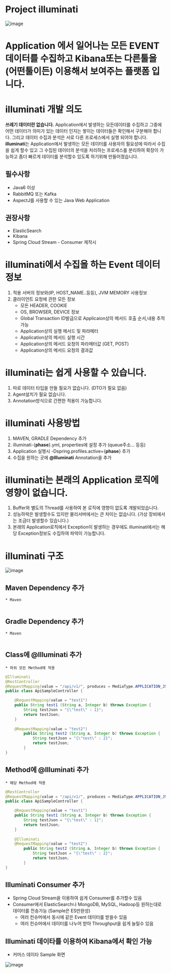 # Project illuminati

![image](https://github.com/LeeKyoungIl/illuminati/blob/master/illuminati-logo.png)

# Application 에서 일어나는 모든 EVENT 데이터를 수집하고 Kibana또는 다른툴을(어떤툴이든) 이용해서 보여주는 플랫폼 입니다.

# illuminati 개발 의도
**쓰레기 데이터란 없습니다.**
Application에서 발생하는 모든데이터를 수집하고 그중에 어떤 데이터가 의미가 있는 데이터 인지는 쌓이는 데이터들은 확인해서 구분해야 합니다.
그리고 데이터 수집과 분석은 서로 다른 프로세스에서 실행 되어야 합니다. 
**illuminati**는 Application에서 발생하는 모든 데이터를 사용자의 필요성에 따라서 수집을 쉽게 할수 있고 그 수집된 데이터의 분석을 처리하는 
프로세스를 분리하여 확장이 가능하고 좀더 빠르게 데이터를 분석할수 있도록 하기위해 만들어졌습니다.

## 필수사항
* Java6 이상
* RabbitMQ 또는 Kafka
* AspectJ를 사용할 수 있는 Java Web Application 

## 권장사항
* ElasticSearch
* Kibana
* Spring Cloud Stream - Consumer 제작시

# illuminati에서 수집을 하는 Event 데이터 정보
1. 적용 서버의 정보와(IP, HOST_NAME..등등), JVM MEMORY 사용정보
2. 클라이언트 요청에 관한 모든 정보
    * 모든 HEADER, COOKIE
    * OS, BROWSER, DEVICE 정보
    * Global Transaction ID발급으로 Applicaion상의 메서드 호출 순서,내용 추적가능
    * Application상의 실행 메서드 및 파라메터
    * Application상의 메서드 실행 시간
    * Application상의 메서드 요청의 파라메터값 (GET, POST)
    * Application상의 메서드 요청의 결과값
    
# illuminati는 쉽게 사용할 수 있습니다.
1. 따로 데이터 타입을 만들 필요가 없습니다. (DTO가 필요 없음)
2. Agent설치가 필요 없습니다.
3. Annotation방식으로 간편한 적용이 가능합니다.

# illuminati 사용방법
1. MAVEN, GRADLE Dependency 추가
2. illuminati-{**phase**}.yml, properties에 설정 추가 (queue주소... 등등)
3. Application 실행시 -Dspring.profiles.active={**phase**} 추가
3. 수집을 원하는 곳에 **@Illuminati** Annotation을 추가

# illuminati는 본래의 Application 로직에 영향이 없습니다.
1. Buffer와 별도의 Thread를 사용하여 본 로직에 영향이 없도록 개발되었습니다.
2. 성능하락은 발생할수도 있지만 물리서버에서는 큰 차이는 없습니다. (가상 장비에서는 조금더 발생할수 있습니다.)
3. 본래의 Application로직에서 Exception이 발생하는 경우에도 illuminati에서는 해당 Exception정보도 수집하여 파악이 가능합니다. 

# illuminati 구조

![image](https://github.com/LeeKyoungIl/illuminati/blob/master/architecture.png)

## Maven Dependency 추가 
    * Maven
    
```java

```

## Gradle Dependency 추가 
    * Maven
    
```java

```

## Class에 @Illuminati 추가 
    * 하위 모든 Method에 적용
    
```java
@Illuminati
@RestController
@RequestMapping(value = "/api/v1/", produces = MediaType.APPLICATION_JSON_VALUE)
public class ApiSampleController {

    @RequestMapping(value = "test1")
    public String test1 (String a, Integer b) throws Exception {
        String testJson = "{\"test\" : 1}";
        return testJson;
    }
    
    @RequestMapping(value = "test2")
        public String test2 (String a, Integer b) throws Exception {
            String testJson = "{\"test\" : 2}";
            return testJson;
        }
}
```

## Method에 @Illuminati 추가 
    * 해당 Method에 적용
    
```java
@RestController
@RequestMapping(value = "/api/v1/", produces = MediaType.APPLICATION_JSON_VALUE)
public class ApiSampleController {

    @RequestMapping(value = "test1")
    public String test1 (String a, Integer b) throws Exception {
        String testJson = "{\"test\" : 1}";
        return testJson;
    }
    
    @Illuminati
    @RequestMapping(value = "test2")
        public String test2 (String a, Integer b) throws Exception {
            String testJson = "{\"test\" : 2}";
            return testJson;
        }
}
```

## Illuminati Consumer 추가 
* Spring Cloud Stream을 이용하여 쉽게 Consumer를 추가할수 있음
* Consumer에서 ElasticSearch나 MongoDB, MySQL, Hadoop등 원하는대로 데이터를 전송가능 (Sample은 ES만완성)
   * 여러 컨슈머에서 동시에 같은 Event 데이터를 받을수 있음
   * 여러 컨슈머에서 데이터를 나누어 받아 Throughput을 쉽게 늘릴수 있음 

## Illuminati 데이타를 이용하여 Kibana에서 확인 가능 
* 커머스 데이타 Sample 화면

![image](https://github.com/LeeKyoungIl/illuminati/blob/master/kibana-sample.png)

